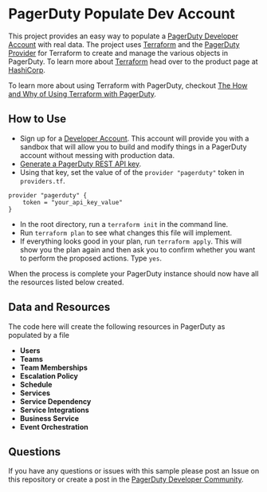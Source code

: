 # PagerDuty Populate Dev Account
This project provides an easy way to populate a [PagerDuty Developer Account](https://developer.pagerduty.com/sign-up/) with real data. The project uses [Terraform](https://www.terraform.io/) and the [PagerDuty Provider](https://registry.terraform.io/providers/PagerDuty/pagerduty/latest/docs) for Terraform to create and manage the various objects in PagerDuty. To learn more about [Terraform](https://www.terraform.io/) head over to the product page at [HashiCorp](https://www.hashicorp.com/).

To learn more about using Terraform with PagerDuty, checkout [The How and Why of Using Terraform with PagerDuty](https://www.pagerduty.com/eng/how-why-terraform/).

## How to Use
- Sign up for a [Developer Account](https://developer.pagerduty.com/sign-up/). This account will provide you with a sandbox that will allow you to build and modify things in a PagerDuty account without messing with production data.
- [Generate a PagerDuty REST API key](https://support.pagerduty.com/docs/generating-api-keys).
- Using that key, set the value of of the `provider "pagerduty"` token in `providers.tf`.

```
provider "pagerduty" {
    token = "your_api_key_value"
}
```
- In the root directory, run a `terraform init` in the command line.
- Run `terraform plan` to see what changes this file will implement. 
- If everything looks good in your plan, run `terraform apply`. This will show you the plan again and then ask you to confirm whether you want to perform the proposed actions. Type `yes`. 

When the process is complete your PagerDuty instance should now have all the resources listed below created.

## Data and Resources

The code here will create the following resources in PagerDuty as populated by a file

- **Users**
- **Teams**
- **Team Memberships**
- **Escalation Policy**
- **Schedule**
- **Services**
- **Service Dependency**
- **Service Integrations**
- **Business Service**
- **Event Orchestration**

## Questions
If you have any questions or issues with this sample please post an Issue on this repository or create a post in the [PagerDuty Developer Community](https://community.pagerduty.com/forum/c/developer).